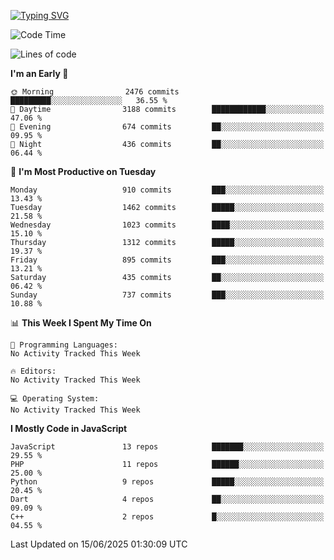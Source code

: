 [![Typing SVG](https://readme-typing-svg.demolab.com?font=Fira+Code&pause=1000&color=F7F7F7&random=false&width=435&lines=Hi+%F0%9F%91%8B%2C+I'm+Rafiu+Sidqi;Junior+Backend+Developer)](https://git.io/typing-svg)
<!--START_SECTION:waka-->
![Code Time](http://img.shields.io/badge/Code%20Time-780%20hrs%2036%20mins-blue)

![Lines of code](https://img.shields.io/badge/From%20Hello%20World%20I%27ve%20Written-2.5%20million%20lines%20of%20code-blue)

**I'm an Early 🐤** 

```text
🌞 Morning                2476 commits        █████████░░░░░░░░░░░░░░░░   36.55 % 
🌆 Daytime                3188 commits        ████████████░░░░░░░░░░░░░   47.06 % 
🌃 Evening                674 commits         ██░░░░░░░░░░░░░░░░░░░░░░░   09.95 % 
🌙 Night                  436 commits         ██░░░░░░░░░░░░░░░░░░░░░░░   06.44 % 
```
📅 **I'm Most Productive on Tuesday** 

```text
Monday                   910 commits         ███░░░░░░░░░░░░░░░░░░░░░░   13.43 % 
Tuesday                  1462 commits        █████░░░░░░░░░░░░░░░░░░░░   21.58 % 
Wednesday                1023 commits        ████░░░░░░░░░░░░░░░░░░░░░   15.10 % 
Thursday                 1312 commits        █████░░░░░░░░░░░░░░░░░░░░   19.37 % 
Friday                   895 commits         ███░░░░░░░░░░░░░░░░░░░░░░   13.21 % 
Saturday                 435 commits         ██░░░░░░░░░░░░░░░░░░░░░░░   06.42 % 
Sunday                   737 commits         ███░░░░░░░░░░░░░░░░░░░░░░   10.88 % 
```


📊 **This Week I Spent My Time On** 

```text
💬 Programming Languages: 
No Activity Tracked This Week

🔥 Editors: 
No Activity Tracked This Week

💻 Operating System: 
No Activity Tracked This Week
```

**I Mostly Code in JavaScript** 

```text
JavaScript               13 repos            ███████░░░░░░░░░░░░░░░░░░   29.55 % 
PHP                      11 repos            ██████░░░░░░░░░░░░░░░░░░░   25.00 % 
Python                   9 repos             █████░░░░░░░░░░░░░░░░░░░░   20.45 % 
Dart                     4 repos             ██░░░░░░░░░░░░░░░░░░░░░░░   09.09 % 
C++                      2 repos             █░░░░░░░░░░░░░░░░░░░░░░░░   04.55 % 
```




 Last Updated on 15/06/2025 01:30:09 UTC
<!--END_SECTION:waka-->
